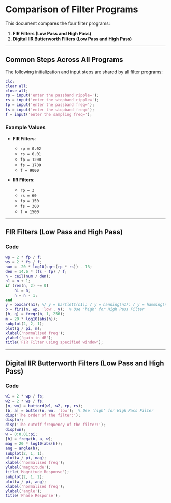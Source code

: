 # Comparison of Filter Programs

This document compares the four filter programs:
1. **FIR Filters (Low Pass and High Pass)**
2. **Digital IIR Butterworth Filters (Low Pass and High Pass)**

---

## Common Steps Across All Programs

The following initialization and input steps are shared by all filter programs:

```matlab
clc;
clear all;
close all;
rp = input('enter the passband ripple=');
rs = input('enter the stopband ripple=');
fp = input('enter the passband freq=');
fs = input('enter the stopband freq=');
f = input('enter the sampling freq=');
```

### Example Values
- **FIR Filters**:
  - `rp = 0.02`
  - `rs = 0.01`
  - `fp = 1200`
  - `fs = 1700`
  - `f = 9000`
  
- **IIR Filters**:
  - `rp = 3`
  - `rs = 60`
  - `fp = 150`
  - `fs = 300`
  - `f = 1500`

---

## FIR Filters (Low Pass and High Pass)

### Code
```matlab
wp = 2 * fp / f;
ws = 2 * fs / f;
num = -20 * log10(sqrt(rp * rs)) - 13;
den = 14.6 * (fs - fp) / f;
n = ceil(num / den);
n1 = n + 1;
if (rem(n, 2) ~= 0)
    n1 = n;
    n = n - 1;
end
y = boxcar(n1); %/ y = bartlett(n1); / y = hanning(n1); / y = hamming(n1);
b = fir1(n, wp, 'low', y);  % Use 'high' for High Pass Filter
[h, q] = freqz(b, 1, 256);
m = 20 * log10(abs(h));
subplot(2, 2, 1);
plot(q / pi, m);
xlabel('normalised freq');
ylabel('gain in dB');
title('FIR Filter using specified window');
```

---

## Digital IIR Butterworth Filters (Low Pass and High Pass)

### Code
```matlab
w1 = 2 * wp / fs;
w2 = 2 * ws / fs;
[n, wn] = buttord(w1, w2, rp, rs);
[b, a] = butter(n, wn, 'low');  % Use 'high' for High Pass Filter
disp('The order of the filter:');
disp(n);
disp('The cutoff frequency of the filter:');
disp(wn);
w = 0:0.01:pi;
[h] = freqz(b, a, w);
mag = 20 * log10(abs(h));
ang = angle(h);
subplot(2, 1, 1);
plot(w / pi, mag);
xlabel('normalised freq');
ylabel('magnitude');
title('Magnitude Response');
subplot(2, 1, 2);
plot(w / pi, ang);
xlabel('normalised freq');
ylabel('angle');
title('Phase Response');
```
